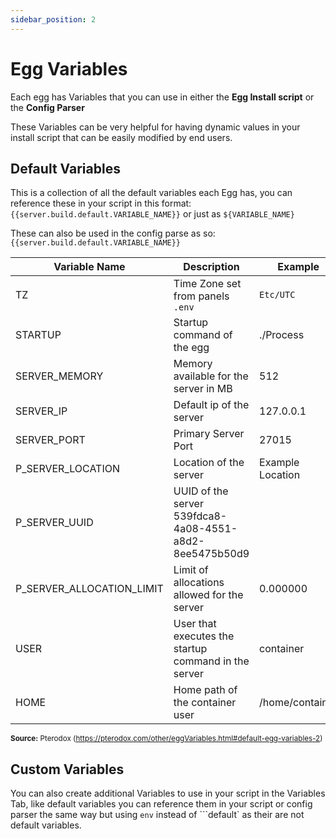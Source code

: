 ```yaml
---
sidebar_position: 2
---
```


# Egg Variables

Each egg has Variables that you can use in either the **Egg Install script** or the **Config Parser**

These Variables can be very helpful for having dynamic values in your install script that can be easily modified by end users.

## Default Variables

This is a collection of all the default variables each Egg has, you can reference these in your script in this format: ``{{server.build.default.VARIABLE_NAME}}`` or just as ``${VARIABLE_NAME}``

These can also be used in the config parse as so: ``{{server.build.default.VARIABLE_NAME}}``

| Variable Name             | Description                                               | Example           |
|---------------------------|-----------------------------------------------------------|-------------------|
| TZ                        | Time Zone set from panels ``.env``                        | ``Etc/UTC``       |
| STARTUP                   | Startup command of the egg 	                              | ./Process         |
| SERVER_MEMORY             | 	Memory available for the server in MB                    | 	512              |
| SERVER_IP                 | 	Default ip of the server                                 | 	127.0.0.1        |
| SERVER_PORT               | 	Primary Server Port                                      | 	27015            |
| P_SERVER_LOCATION 	       | Location of the server                                    | 	Example Location |
| P_SERVER_UUID             | 	UUID of the server 	539fdca8-4a08-4551-a8d2-8ee5475b50d9 |
| P_SERVER_ALLOCATION_LIMIT | 	Limit of allocations allowed for the server              | 	0.000000         |
| USER 	                    | User that executes the startup command in the server      | 	container        |
| HOME                      | 	Home path of the container user                          | 	/home/container  |

<sup>**Source:** Pterodox (https://pterodox.com/other/eggVariables.html#default-egg-variables-2)</sup>

## Custom Variables

You can also create additional Variables to use in your script in the Variables Tab, like default variables you can reference them in your script or config parser the same way but using ``env`` instead of ```default` as their are not default variables.